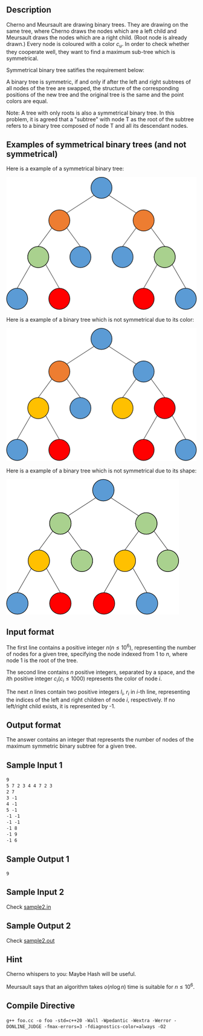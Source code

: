 ## Description

Cherno and Meursault are drawing binary trees. They are drawing on the same tree, where Cherno draws the nodes which are a left child and Meursault draws the nodes which are a right child. (Root node is already drawn.) Every node is coloured with a color $c_u$. In order to check whether they cooperate well, they want to find a maximum sub-tree which is symmetrical.

Symmetrical binary tree satifies the requirement below:

A binary tree is symmetric, if and only if after the left and right subtrees of all nodes of the tree are swapped, the structure of the corresponding positions of the new tree and the original tree is the same and the point colors are equal.

Note: A tree with only roots is also a symmetrical binary tree. In this problem, it is agreed that a "subtree" with node T as the root of the subtree refers to a binary tree composed of node T and all its descendant nodes.

## Examples of symmetrical binary trees (and not symmetrical)

Here is a example of a symmetrical binary tree:

![Example of a symmetrical binary tree](images/t1_1.png)

Here is a example of a binary tree which is not symmetrical due to its color:

![alt text](images/t1_2.png)

Here is a example of a binary tree which is not symmetrical due to its shape:

![alt text](images/t1_3.png)

## Input format

The first line contains a positive integer $n(n\leq 10^6)$, representing the number of nodes for a given tree, specifying the node indexed from $1$ to $n$, where node $1$ is the root of the tree.

The second line contains $n$ positive integers, separated by a space, and the $i$th positive integer $c_i(c_i\leq 1000)$ represents the color of node $i$. 

The next $n$ lines contain two positive integers $l_i$, $r_i$ in $i$-th line, representing the indices of the left and right children of node $i$, respectively. If no left/right child exists, it is represented by -1.

## Output format

The answer contains an integer that represents the number of nodes of the maximum symmetric binary subtree for a given tree.

## Sample Input 1

```
9
5 7 2 3 4 4 7 2 3
2 7
3 -1
4 -1
5 -1
-1 -1
-1 -1
-1 8
-1 9
-1 6
```

## Sample Output 1

```
9
```

## Sample Input 2

Check [sample2.in](file://sample2.in)

## Sample Output 2

Check [sample2.out](file://sample2.out)

## Hint

Cherno whispers to you: Maybe Hash will be useful.

Meursault says that an algorithm takes $o(n\log n)$ time is suitable for $n\leq 10^6$. 

## Compile Directive
```shellscript
g++ foo.cc -o foo -std=c++20 -Wall -Wpedantic -Wextra -Werror -DONLINE_JUDGE -fmax-errors=3 -fdiagnostics-color=always -O2
```